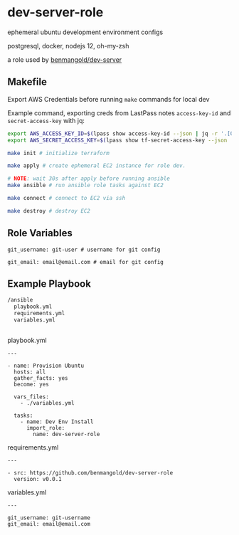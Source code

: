dev-server-role
=========

ephemeral ubuntu development environment configs

postgresql, docker, nodejs 12, oh-my-zsh

a role used by [benmangold/dev-server](https://github.com/benmangold/dev-server)

Makefile
--------

Export AWS Credentials before running `make` commands for local dev

Example command, exporting creds from LastPass notes `access-key-id` and `secret-access-key` with jq:

```bash
export AWS_ACCESS_KEY_ID=$(lpass show access-key-id --json | jq -r '.[0].note')
export AWS_SECRET_ACCESS_KEY=$(lpass show tf-secret-access-key --json | jq -r '.[0].note')

```

```bash
make init # initialize terraform

make apply # create ephemeral EC2 instance for role dev. 

# NOTE: wait 30s after apply before running ansible
make ansible # run ansible role tasks against EC2

make connect # connect to EC2 via ssh

make destroy # destroy EC2

```

Role Variables
--------------

```text
git_username: git-user # username for git config

git_email: email@email.com # email for git config

```

Example Playbook
----------------

```fs
/ansible
  playbook.yml
  requirements.yml
  variables.yml
 
```

playbook.yml
```ansible
---

- name: Provision Ubuntu
  hosts: all
  gather_facts: yes
  become: yes

  vars_files:
    - ./variables.yml

  tasks:
    - name: Dev Env Install
      import_role:
        name: dev-server-role

```

requirements.yml
```ansible
---

- src: https://github.com/benmangold/dev-server-role
  version: v0.0.1

```

variables.yml
```ansible
---

git_username: git-username
git_email: email@email.com

```